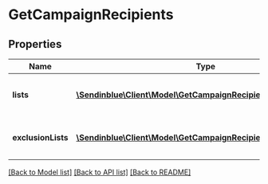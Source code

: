 # GetCampaignRecipients

## Properties
Name | Type | Description | Notes
------------ | ------------- | ------------- | -------------
**lists** | [**\Sendinblue\Client\Model\GetCampaignRecipientsLists[]**](GetCampaignRecipientsLists.md) | Lists included in the campaign | 
**exclusionLists** | [**\Sendinblue\Client\Model\GetCampaignRecipientsExclusionLists[]**](GetCampaignRecipientsExclusionLists.md) | Lists excluded of the campaign | 

[[Back to Model list]](../../README.md#documentation-for-models) [[Back to API list]](../../README.md#documentation-for-api-endpoints) [[Back to README]](../../README.md)


